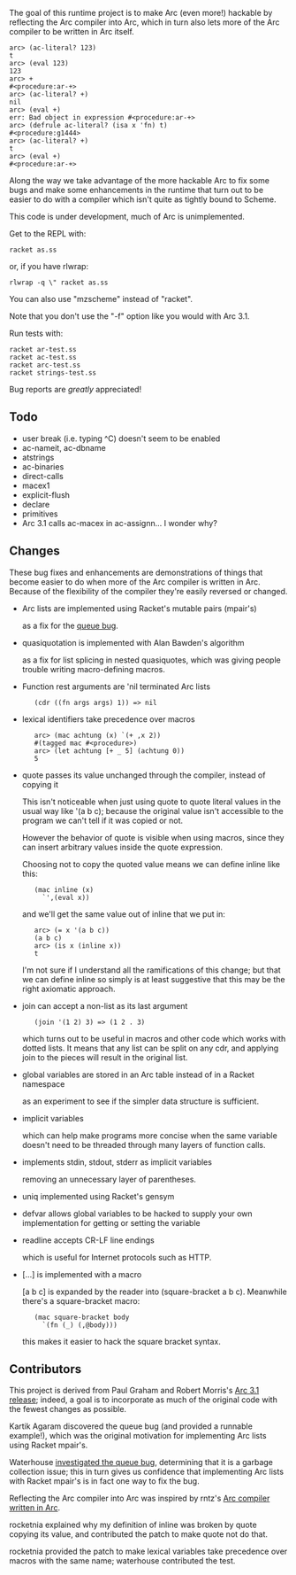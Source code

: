 The goal of this runtime project is to make Arc (even more!) hackable
by reflecting the Arc compiler into Arc, which in turn also lets more
of the Arc compiler to be written in Arc itself.

    arc> (ac-literal? 123)
    t
    arc> (eval 123)
    123
    arc> +
    #<procedure:ar-+>
    arc> (ac-literal? +)
    nil
    arc> (eval +)
    err: Bad object in expression #<procedure:ar-+>
    arc> (defrule ac-literal? (isa x 'fn) t)
    #<procedure:g1444>
    arc> (ac-literal? +)
    t
    arc> (eval +)
    #<procedure:ar-+>

Along the way we take advantage of the more hackable Arc to fix some
bugs and make some enhancements in the runtime that turn out to be
easier to do with a compiler which isn't quite as tightly bound to
Scheme.

This code is under development, much of Arc is unimplemented.

Get to the REPL with:

    racket as.ss

or, if you have rlwrap:

    rlwrap -q \" racket as.ss

You can also use "mzscheme" instead of "racket".

Note that you don't use the "-f" option like you would with Arc 3.1.

Run tests with:

    racket ar-test.ss
    racket ac-test.ss
    racket arc-test.ss
    racket strings-test.ss

Bug reports are *greatly* appreciated!


Todo
----

* user break (i.e. typing ^C) doesn't seem to be enabled
* ac-nameit, ac-dbname
* atstrings
* ac-binaries
* direct-calls
* macex1
* explicit-flush
* declare
* primitives
* Arc 3.1 calls ac-macex in ac-assignn... I wonder why?

 
Changes
-------

These bug fixes and enhancements are demonstrations of things that
become easier to do when more of the Arc compiler is written in Arc.
Because of the flexibility of the compiler they're easily reversed or
changed.

* Arc lists are implemented using Racket's mutable pairs (mpair's)

  as a fix for the [queue bug](http://awwx.ws/queue-test-summary).


* quasiquotation is implemented with Alan Bawden's algorithm

  as a fix for list splicing in nested quasiquotes, which was giving
  people trouble writing macro-defining macros.


* Function rest arguments are 'nil terminated Arc lists

         (cdr ((fn args args) 1)) => nil


* lexical identifiers take precedence over macros

         arc> (mac achtung (x) `(+ ,x 2))
         #(tagged mac #<procedure>)
         arc> (let achtung [+ _ 5] (achtung 0))
         5

* quote passes its value unchanged through the compiler, instead of
  copying it

  This isn't noticeable when just using quote to quote literal values
  in the usual way like '(a b c); because the original value isn't
  accessible to the program we can't tell if it was copied or not.

  However the behavior of quote is visible when using macros, since
  they can insert arbitrary values inside the quote expression.

  Choosing not to copy the quoted value means we can define inline
  like this:

         (mac inline (x)
           `',(eval x))

  and we'll get the same value out of inline that we put in:

         arc> (= x '(a b c))
         (a b c)
         arc> (is x (inline x))
         t

  I'm not sure if I understand all the ramifications of this change;
  but that we can define inline so simply is at least suggestive that
  this may be the right axiomatic approach.


* join can accept a non-list as its last argument

         (join '(1 2) 3) => (1 2 . 3)

  which turns out to be useful in macros and other code which works
  with dotted lists.  It means that any list can be split on any cdr,
  and applying join to the pieces will result in the original list.



* global variables are stored in an Arc table instead of in a Racket namespace

  as an experiment to see if the simpler data structure is sufficient.


* implicit variables

  which can help make programs more concise when the same variable
  doesn't need to be threaded through many layers of function calls.


* implements stdin, stdout, stderr as implicit variables

  removing an unnecessary layer of parentheses.


* uniq implemented using Racket's gensym


* defvar allows global variables to be hacked to supply your own
  implementation for getting or setting the variable


* readline accepts CR-LF line endings

  which is useful for Internet protocols such as HTTP.


* [...] is implemented with a macro

  [a b c] is expanded by the reader into (square-bracket a b c).
  Meanwhile there's a square-bracket macro:

         (mac square-bracket body
           `(fn (_) (,@body)))

  this makes it easier to hack the square bracket syntax. 


Contributors
------------

This project is derived from Paul Graham and Robert Morris's [Arc 3.1
release](http://arclanguage.org/item?id=10254); indeed, a goal is to
incorporate as much of the original code with the fewest changes as
possible.

Kartik Agaram discovered the queue bug (and provided a runnable
example!), which was the original motivation for implementing Arc
lists using Racket mpair's.

Waterhouse [investigated the queue
bug](http://arclanguage.org/item?id=13518), determining that it is a
garbage collection issue; this in turn gives us confidence that
implementing Arc lists with Racket mpair's is in fact one way to
fix the bug.

Reflecting the Arc compiler into Arc was inspired by rntz's [Arc
compiler written in Arc](https://github.com/nex3/arc/tree/arcc).

rocketnia explained why my definition of inline was broken by quote
copying its value, and contributed the patch to make quote not do
that.

rocketnia provided the patch to make lexical variables take precedence
over macros with the same name; waterhouse contributed the test.
